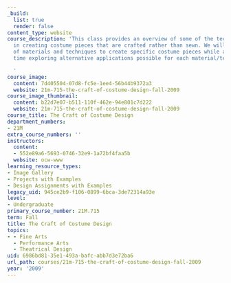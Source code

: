 ```yaml
---
_build:
  list: true
  render: false
content_type: website
course_description: 'This class provides an overview of some of the techniques used
  in creating costume pieces that are crafted rather than sewn. We will use a variety
  of materials and techniques to create specific costume pieces while at the same
  time exploring alternative applications possible for each material/technique.

  '
course_image:
  content: 7d405504-07d8-fc5e-1ee4-56b44b9372a3
  website: 21m-715-the-craft-of-costume-design-fall-2009
course_image_thumbnail:
  content: b22d7e07-b511-110f-462e-94e801c7d222
  website: 21m-715-the-craft-of-costume-design-fall-2009
course_title: The Craft of Costume Design
department_numbers:
- 21M
extra_course_numbers: ''
instructors:
  content:
  - 552e89a6-5693-0746-32e9-1a72bf4faa5b
  website: ocw-www
learning_resource_types:
- Image Gallery
- Projects with Examples
- Design Assignments with Examples
legacy_uid: 945ce2b9-f106-0899-6bca-3de72314a93e
level:
- Undergraduate
primary_course_number: 21M.715
term: Fall
title: The Craft of Costume Design
topics:
- - Fine Arts
  - Performance Arts
  - Theatrical Design
uid: 6986bd81-35e1-493a-bafc-abb7d3e72ba6
url_path: courses/21m-715-the-craft-of-costume-design-fall-2009
year: '2009'
---
```

